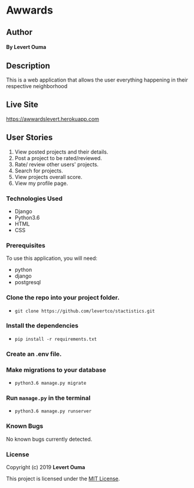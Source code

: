 # Awwards

## Author

#### By **Levert Ouma**

## Description
This is a web application that allows the user everything happening in their respective neighborhood

## Live Site    
https://awwardslevert.herokuapp.com

## User Stories
1. View posted projects and their details.
2. Post a project to be rated/reviewed.
3. Rate/ review other users' projects.
4. Search for projects.
5. View projects overall score.
6. View my profile page.


### Technologies Used

- Django
- Python3.6
- HTML
- CSS

### Prerequisites
To use this application, you will need:
- python
- django
- postgresql

### Clone the repo into your project folder.

- `git clone https://github.com/levertco/stactistics.git`

### Install the dependencies

- `pip install -r requirements.txt`

### Create an .env file. 

### Make migrations to your database
- `python3.6 manage.py migrate`

### Run `manage.py` in the terminal

- `python3.6 manage.py runserver`

### Known Bugs
No known bugs currently detected.

### License

Copyright (c) 2019 **Levert Ouma**

This project is licensed under the [MIT License](LICENSE).